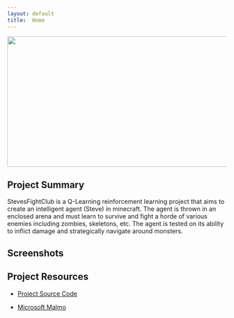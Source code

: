 ```yaml
---
layout: default
title:  Home
---
```


<link rel="stylesheet" href="css/custom.css">

<img src="https://www.windowscentral.com/sites/wpcentral.com/files/styles/xlarge/public/field/image/2016/09/minecraft-main.jpg" id="title" width="1000" height="300">

## Project Summary

StevesFightClub is a Q-Learning reinforcement learning project that aims to create an intelligent agent (Steve) in minecraft. The agent is thrown in an enclosed arena and must learn to survive and fight a horde of various enemies including zombies, skeletons, etc. The agent is tested on its ability to inflict damage and strategically navigate around monsters.

## Screenshots



## Project Resources

* <a href="https://github.com/Slendolan/StevesFightClub">Project Source Code</a>

* <a href="https://github.com/Microsoft/malmo">Microsoft Malmo</a>

